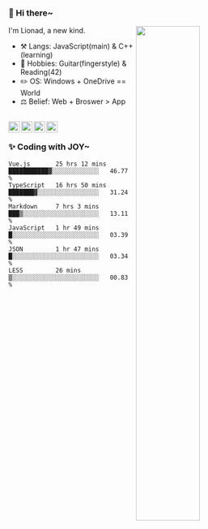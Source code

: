 ### 👋 Hi there~

[<img align="right" width="50%" src="https://github-readme-stats.vercel.app/api?username=Lionad-Morotar&show_icons=true">](https://metrics.lecoq.io/Lionad-Morotar?template=classic)

I'm Lionad, a new kind.

- ⚒️ Langs: JavaScript(main) & C++(learning)
- 🎨 Hobbies: Guitar(fingerstyle) & Reading(42)
- ✏️ OS: Windows + OneDrive == World
- ⚖️ Belief: Web + Broswer > App

<br />

<a href="https://www.lionad.art">
  <img align="left" alt="lionad-art" width="22px" src="https://cdn.jsdelivr.net/npm/simple-icons@3.1.0/icons/wordpress.svg" />
</a>
<a href="#1806234223">
  <img align="left" alt="1806234223" width="22px" src="https://cdn.jsdelivr.net/npm/simple-icons@3.1.0/icons/tencentqq.svg" />
</a>
<a href="https://www.zhihu.com/people/Lionad">
  <img align="left" alt="132yse" width="22px" src="https://cdn.jsdelivr.net/npm/simple-icons@3.1.0/icons/zhihu.svg" />
</a>
<a href="https://github.com/Lionad-Morotar">
  <img align="left" alt="yisar" width="22px" src="https://cdn.jsdelivr.net/npm/simple-icons@3.1.0/icons/github.svg" />
</a>

<br />

### ✨ Coding with JOY~

<!--START_SECTION:waka-->

```text
Vue.js       25 hrs 12 mins  ███████████▓░░░░░░░░░░░░░   46.77 %
TypeScript   16 hrs 50 mins  ███████▓░░░░░░░░░░░░░░░░░   31.24 %
Markdown     7 hrs 3 mins    ███▒░░░░░░░░░░░░░░░░░░░░░   13.11 %
JavaScript   1 hr 49 mins    █░░░░░░░░░░░░░░░░░░░░░░░░   03.39 %
JSON         1 hr 47 mins    █░░░░░░░░░░░░░░░░░░░░░░░░   03.34 %
LESS         26 mins         ▒░░░░░░░░░░░░░░░░░░░░░░░░   00.83 %
```

<!--END_SECTION:waka-->
